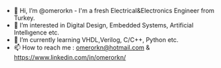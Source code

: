 - 👋 Hi, I’m @omerorkn - I'm a fresh Electrical&Electronics Engineer from Turkey.
- 👀 I’m interested in Digital Design, Embedded Systems, Artificial Intellıgence etc.
- 🌱 I’m currently learning VHDL,Verilog, C/C++, Python etc.
- 📫 How to reach me : omerorkn@hotmail.com & https://www.linkedin.com/in/omerorkn/

<!---
omerorkn/omerorkn is a ✨ special ✨ repository because its `README.md` (this file) appears on your GitHub profile.
You can click the Preview link to take a look at your changes.
--->

